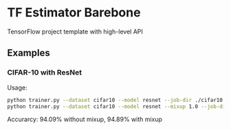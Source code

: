 # TF Estimator Barebone
TensorFlow project template with high-level API

## Examples

### CIFAR-10 with ResNet
Usage:
```bash
python trainer.py --dataset cifar10 --model resnet --job-dir ./cifar10
python trainer.py --dataset cifar10 --model resnet --mixup 1.0 --job-dir ./cifar10_mixup
```
Accurarcy: 94.09% without mixup, 94.89% with mixup

